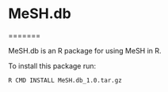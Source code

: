 # MeSH.db
=======

MeSH.db is an R package for using MeSH in R.


To install this package run:

    R CMD INSTALL MeSH.db_1.0.tar.gz

